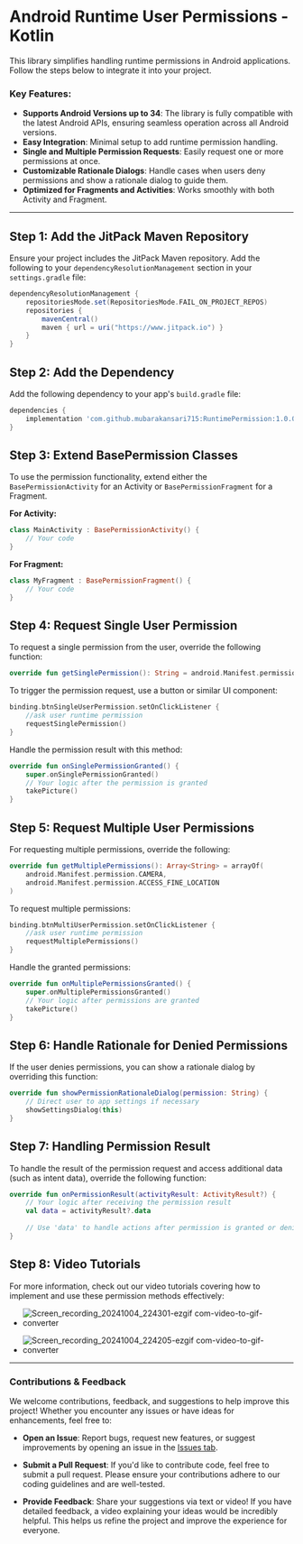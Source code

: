 
# Android Runtime User Permissions - Kotlin

This library simplifies handling runtime permissions in Android applications. Follow the steps below to integrate it into your project.

### Key Features:
- **Supports Android Versions up to 34**: The library is fully compatible with the latest Android APIs, ensuring seamless operation across all Android versions.
- **Easy Integration**: Minimal setup to add runtime permission handling.
- **Single and Multiple Permission Requests**: Easily request one or more permissions at once.
- **Customizable Rationale Dialogs**: Handle cases when users deny permissions and show a rationale dialog to guide them.
- **Optimized for Fragments and Activities**: Works smoothly with both Activity and Fragment.

---

## Step 1: Add the JitPack Maven Repository
Ensure your project includes the JitPack Maven repository. Add the following to your `dependencyResolutionManagement` section in your `settings.gradle` file:

```gradle
dependencyResolutionManagement {
    repositoriesMode.set(RepositoriesMode.FAIL_ON_PROJECT_REPOS)
    repositories {
        mavenCentral()
        maven { url = uri("https://www.jitpack.io") }
    }
}
```

## Step 2: Add the Dependency
Add the following dependency to your app's `build.gradle` file:

```gradle
dependencies {
    implementation 'com.github.mubarakansari715:RuntimePermission:1.0.0'
}
```

## Step 3: Extend BasePermission Classes
To use the permission functionality, extend either the `BasePermissionActivity` for an Activity or `BasePermissionFragment` for a Fragment.

**For Activity:**
```kotlin
class MainActivity : BasePermissionActivity() {
    // Your code
}
```

**For Fragment:**
```kotlin
class MyFragment : BasePermissionFragment() {
    // Your code
}
```

## Step 4: Request Single User Permission
To request a single permission from the user, override the following function:

```kotlin
override fun getSinglePermission(): String = android.Manifest.permission.CAMERA
```

To trigger the permission request, use a button or similar UI component:

```kotlin
binding.btnSingleUserPermission.setOnClickListener {
    //ask user runtime permission
    requestSinglePermission()
}
```

Handle the permission result with this method:

```kotlin
override fun onSinglePermissionGranted() {
    super.onSinglePermissionGranted()
    // Your logic after the permission is granted
    takePicture()
}
```

## Step 5: Request Multiple User Permissions
For requesting multiple permissions, override the following:

```kotlin
override fun getMultiplePermissions(): Array<String> = arrayOf(
    android.Manifest.permission.CAMERA,
    android.Manifest.permission.ACCESS_FINE_LOCATION
)
```

To request multiple permissions:

```kotlin
binding.btnMultiUserPermission.setOnClickListener {
    //ask user runtime permission
    requestMultiplePermissions()
}
```

Handle the granted permissions:

```kotlin
override fun onMultiplePermissionsGranted() {
    super.onMultiplePermissionsGranted()
    // Your logic after permissions are granted
    takePicture()
}
```

## Step 6: Handle Rationale for Denied Permissions
If the user denies permissions, you can show a rationale dialog by overriding this function:

```kotlin
override fun showPermissionRationaleDialog(permission: String) {
    // Direct user to app settings if necessary
    showSettingsDialog(this)
}
```

## Step 7: Handling Permission Result
To handle the result of the permission request and access additional data (such as intent data), override the following function:

```kotlin
override fun onPermissionResult(activityResult: ActivityResult?) {
    // Your logic after receiving the permission result
    val data = activityResult?.data
    
    // Use 'data' to handle actions after permission is granted or denied
}
```

## Step 8: Video Tutorials
For more information, check out our video tutorials covering how to implement and use these permission methods effectively:

- ![Screen_recording_20241004_224301-ezgif com-video-to-gif-converter](https://github.com/user-attachments/assets/928f13b1-fb57-4e1a-8559-3b248ef85139)

- ![Screen_recording_20241004_224205-ezgif com-video-to-gif-converter](https://github.com/user-attachments/assets/dfcad089-dbf3-4d19-bca6-9caea531c741)

---

### Contributions & Feedback

We welcome contributions, feedback, and suggestions to help improve this project! Whether you encounter any issues or have ideas for enhancements, feel free to:

- **Open an Issue**: Report bugs, request new features, or suggest improvements by opening an issue in the [Issues tab](https://github.com/your-repo/issues).
  
- **Submit a Pull Request**: If you'd like to contribute code, feel free to submit a pull request. Please ensure your contributions adhere to our coding guidelines and are well-tested.

- **Provide Feedback**: Share your suggestions via text or video! If you have detailed feedback, a video explaining your ideas would be incredibly helpful. This helps us refine the project and improve the experience for everyone.
